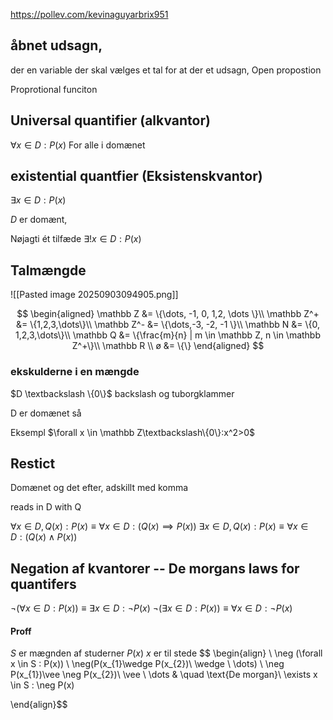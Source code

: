 https://pollev.com/kevinaguyarbrix951


## åbnet udsagn, 
der en variable der skal vælges et tal for at der et udsagn, 
Open propostion

Proprotional funciton


## Universal quantifier (alkvantor)
$\forall x \in D : P(x)$
For alle i domænet


## existential quantfier (Eksistenskvantor)
$\exists x \in D : P(x)$


$D$ er domænt, 

Nøjagti ét tilfæde
$\exists! x \in D : P(x)$




## Talmængde
![[Pasted image 20250903094905.png]]

$$
\begin{aligned}
\mathbb Z &= \{\dots, -1, 0, 1,2, \dots \}\\
\mathbb Z^+ &= \{1,2,3,\dots\}\\
\mathbb Z^- &= \{\dots,-3, -2, -1 \}\\
\mathbb N &= \{0, 1,2,3,\dots\}\\
\mathbb Q &= \{\frac{m}{n} | m \in \mathbb Z, n \in \mathbb Z^+\}\\
\mathbb R \\
ø &= \{\}
\end{aligned}
$$


### ekskulderne i en mængde
$D \textbackslash \{0\}$
backslash og tuborgklammer 

D er domænet så

Eksempl
 $\forall x \in \mathbb Z\textbackslash\{0\}:x^2>0$



## Restict

Domænet og det efter, adskillt med komma

reads in D with Q

$\forall x \in D, Q(x): P(x) \equiv \forall x \in D : (Q(x) \implies P(x))$
$\exists x \in D, Q(x): P(x) \equiv \forall x \in D : (Q(x)\wedge P(x))$



## Negation af kvantorer -- De morgans laws for quantifers

$\neg (\forall x \in D : P(x))\equiv \exists x \in D : \neg P(x)$
$\neg (\exists x \in D : P(x))\equiv \forall x \in D : \neg P(x)$


#### Proff

$S$ er mægnden af studerner
$P(x)$  $x$ er til stede
$$ \begin{align} \\
\neg (\forall x \in S : P(x)) \\
\neg(P(x_{1}\wedge P(x_{2})\ \wedge \ \dots) \\
\neg P(x_{1})\vee \neg P(x_{2})\ \vee \ \dots & \quad \text{De morgan}\\
\exists x \in S : \neg P(x)

 \end{align}$$